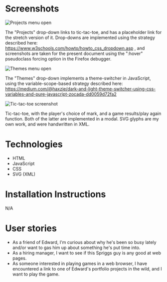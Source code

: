 # Screenshots
![Projects menu open](https://i.imgur.com/nLElslR.png)

The "Projects" drop-down links to tic-tac-toe, and has a placeholder link for the stretch version of it.  Drop-downs are implemented using the strategy described here: https://www.w3schools.com/howto/howto_css_dropdown.asp , and screenshots are taken for the present document using the ":hover" pseudoclass forcing option in the Firefox debugger.

![Themes menu open](https://i.imgur.com/HwPoDrP.png)

The "Themes" drop-down implements a theme-switcher in JavaScript, using the variable-scope-based strategy described here: https://medium.com/@haxzie/dark-and-light-theme-switcher-using-css-variables-and-pure-javascript-zocada-dd0059d72fa2

![Tic-tac-toe screenshot](https://i.imgur.com/KwueqEc.png)

Tic-tac-toe, with the player's choice of mark, and a game results/play again function.  Both of the latter are implemented in a modal.  SVG glyphs are my own work, and were handwritten in XML.

# Technologies
- HTML
- JavaScript
- CSS
- SVG (XML)

# Installation Instructions
N/A

# User stories
- As a friend of Edward, I'm curious about why he's been so busy lately and/or want to gas him up about something he's put time into.
- As a hiring manager, I want to see if this Spriggs guy is any good at web pages.
- As someone interested in playing games in a web browser, I have encountered a link to one of Edward's portfolio projects in the wild, and I want to play the game.
